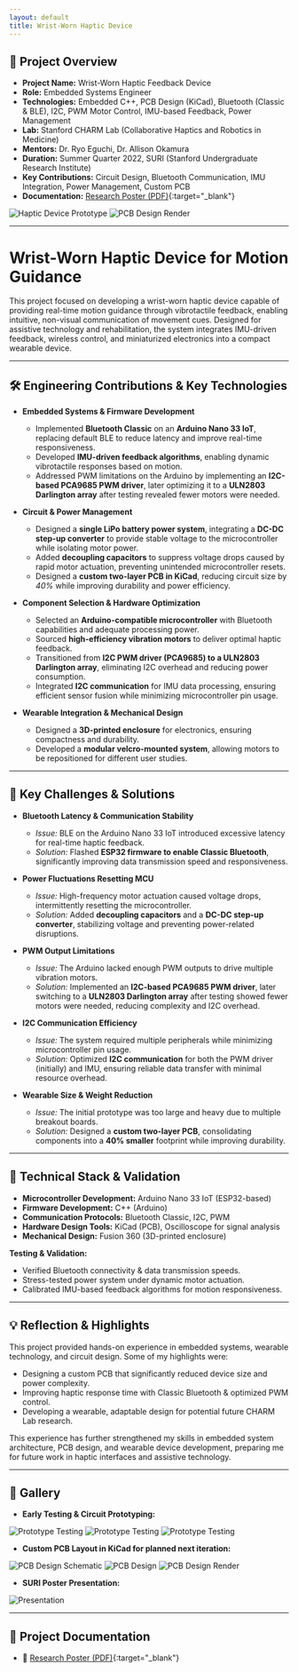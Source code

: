 ```yaml
---
layout: default
title: Wrist-Worn Haptic Device
---
```


## 🚀 **Project Overview**  
- **Project Name:** Wrist-Worn Haptic Feedback Device  
- **Role:** Embedded Systems Engineer  
- **Technologies:** Embedded C++, PCB Design (KiCad), Bluetooth (Classic & BLE), I2C, PWM Motor Control, IMU-based Feedback, Power Management  
- **Lab:** Stanford CHARM Lab (Collaborative Haptics and Robotics in Medicine)  
- **Mentors:** Dr. Ryo Eguchi, Dr. Allison Okamura  
- **Duration:** Summer Quarter 2022, SURI (Stanford Undergraduate Research Institute)
- **Key Contributions:** Circuit Design, Bluetooth Communication, IMU Integration, Power Management, Custom PCB  
- **Documentation:** [Research Poster (PDF)](../assets/docs/SURI_Poster.pdf){:target="_blank"}

<div class="image-container">
  <img src="../assets/images/haptic_device/charm_main.jpeg" alt="Haptic Device Prototype">
  <img src="../assets/images/haptic_device/hd_pcb2.jpeg" alt="PCB Design Render">
</div>

---

# **Wrist-Worn Haptic Device for Motion Guidance**  

This project focused on developing a wrist-worn haptic device capable of providing real-time motion guidance through vibrotactile feedback, enabling intuitive, non-visual communication of movement cues. Designed for assistive technology and rehabilitation, the system integrates IMU-driven feedback, wireless control, and miniaturized electronics into a compact wearable device.

---

## 🛠️ **Engineering Contributions & Key Technologies**  

- **Embedded Systems & Firmware Development**  
  - Implemented **Bluetooth Classic** on an **Arduino Nano 33 IoT**, replacing default BLE to reduce latency and improve real-time responsiveness.  
  - Developed **IMU-driven feedback algorithms**, enabling dynamic vibrotactile responses based on motion.  
  - Addressed PWM limitations on the Arduino by implementing an **I2C-based PCA9685 PWM driver**, later optimizing it to a **ULN2803 Darlington array** after testing revealed fewer motors were needed.

- **Circuit & Power Management**  
  - Designed a **single LiPo battery power system**, integrating a **DC-DC step-up converter** to provide stable voltage to the microcontroller while isolating motor power.  
  - Added **decoupling capacitors** to suppress voltage drops caused by rapid motor actuation, preventing unintended microcontroller resets.  
  - Designed a **custom two-layer PCB in KiCad**, reducing circuit size by *40%* while improving durability and power efficiency.   

- **Component Selection & Hardware Optimization**  
  - Selected an **Arduino-compatible microcontroller** with Bluetooth capabilities and adequate processing power.  
  - Sourced **high-efficiency vibration motors** to deliver optimal haptic feedback.  
  - Transitioned from **I2C PWM driver (PCA9685) to a ULN2803 Darlington array**, eliminating I2C overhead and reducing power consumption.  
  - Integrated **I2C communication** for IMU data processing, ensuring efficient sensor fusion while minimizing microcontroller pin usage.  

- **Wearable Integration & Mechanical Design**  
  - Designed a **3D-printed enclosure** for electronics, ensuring compactness and durability.  
  - Developed a **modular velcro-mounted system**, allowing motors to be repositioned for different user studies.  

---

## 🚩 **Key Challenges & Solutions**  

- **Bluetooth Latency & Communication Stability**  
  - *Issue:* BLE on the Arduino Nano 33 IoT introduced excessive latency for real-time haptic feedback.  
  - *Solution:* Flashed **ESP32 firmware to enable Classic Bluetooth**, significantly improving data transmission speed and responsiveness.  

- **Power Fluctuations Resetting MCU**  
  - *Issue:* High-frequency motor actuation caused voltage drops, intermittently resetting the microcontroller.  
  - *Solution:* Added **decoupling capacitors** and a **DC-DC step-up converter**, stabilizing voltage and preventing power-related disruptions.  

- **PWM Output Limitations**  
  - *Issue:* The Arduino lacked enough PWM outputs to drive multiple vibration motors.  
  - *Solution:* Implemented an **I2C-based PCA9685 PWM driver**, later switching to a **ULN2803 Darlington array** after testing showed fewer motors were needed, reducing complexity and I2C overhead.  

- **I2C Communication Efficiency**  
  - *Issue:* The system required multiple peripherals while minimizing microcontroller pin usage.  
  - *Solution:* Optimized **I2C communication** for both the PWM driver (initially) and IMU, ensuring reliable data transfer with minimal resource overhead.  

- **Wearable Size & Weight Reduction**  
  - *Issue:* The initial prototype was too large and heavy due to multiple breakout boards.  
  - *Solution:* Designed a **custom two-layer PCB**, consolidating components into a **40% smaller** footprint while improving durability.  

---

## 🧰 **Technical Stack & Validation**  

- **Microcontroller Development:** Arduino Nano 33 IoT (ESP32-based)  
- **Firmware Development:** C++ (Arduino)  
- **Communication Protocols:** Bluetooth Classic, I2C, PWM  
- **Hardware Design Tools:** KiCad (PCB), Oscilloscope for signal analysis  
- **Mechanical Design:** Fusion 360 (3D-printed enclosure)

**Testing & Validation:**  
- Verified Bluetooth connectivity & data transmission speeds.  
- Stress-tested power system under dynamic motor actuation.  
- Calibrated IMU-based feedback algorithms for motion responsiveness.  

---

## 💡 **Reflection & Highlights**  

This project provided hands-on experience in embedded systems, wearable technology, and circuit design. Some of my highlights were:  
- Designing a custom PCB that significantly reduced device size and power complexity.
- Improving haptic response time with Classic Bluetooth & optimized PWM control.
- Developing a wearable, adaptable design for potential future CHARM Lab research.

This experience has further strengthened my skills in embedded system architecture, PCB design, and wearable device development, preparing me for future work in haptic interfaces and assistive technology.

---

## 📸 **Gallery**  

- **Early Testing & Circuit Prototyping:**  
<div class="image-container">
  <img src="../assets/images/haptic_device/hd_prototype_1.jpeg" alt="Prototype Testing">
  <img src="../assets/images/haptic_device/hd_prototype_2.jpeg" alt="Prototype Testing">
  <img src="../assets/images/haptic_device/charm_main.jpeg" alt="Prototype Testing">
</div>

- **Custom PCB Layout in KiCad for planned next iteration:**  
<div class="image-container">
  <img src="../assets/images/haptic_device/hd_schematic.jpeg" alt="PCB Design Schematic">
  <img src="../assets/images/haptic_device/hd_pcb1.jpeg" alt="PCB Design">
  <img src="../assets/images/haptic_device/hd_pcb2.jpeg" alt="PCB Design Render">
</div>

- **SURI Poster Presentation:**  
<div class="image-container">
  <img src="../assets/images/haptic_device/presentation.JPG" alt="Presentation">
</div>


---

## 📂 **Project Documentation**  

- 📄 [Research Poster (PDF)](../assets/docs/SURI_Poster.pdf){:target="_blank"}
